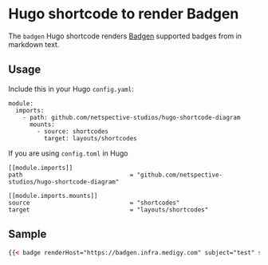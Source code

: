 # Hugo shortcode to render Badgen

The `badgen` Hugo shortcode renders [Badgen](https://shields.io/) supported badges from in markdown text. 
## Usage

Include this in your Hugo `config.yaml`:

```
module:
  imports:
    - path: github.com/netspective-studios/hugo-shortcode-diagram
      mounts:
        - source: shortcodes
          target: layouts/shortcodes

```
If you are using `config.toml` in Hugo

```
[[module.imports]]
path                              = "github.com/netspective-studios/hugo-shortcode-diagram"

[[module.imports.mounts]]
source                            = "shortcodes"
target                            = "layouts/shortcodes"

```
## Sample
```html
{{< badge renderHost="https://badgen.infra.medigy.com" subject="test" status="pending" color="red" scale="1.5" icon="github" >}}
```
